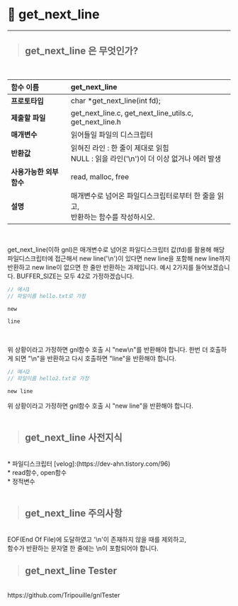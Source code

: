 # 📝 get_next_line
---
>## get_next_line 은 무엇인가?

<br>

| **함수 이름** | get_next_line |
|:-----------|:-------------|
| **프로토타입** | char	\*get_next_line(int fd);
| **제출할 파일** | get_next_line.c, get_next_line_utils.c, get_next_line.h |
| **매개변수** | 읽어들일 파일의 디스크립터 |
| **반환값** | 읽혀진 라인 : 한 줄이 제대로 읽힘<br>NULL : 읽을 라인('\n')이 더 이상 없거나 에러 발생 |
| **사용가능한 외부 함수** | read, malloc, free |
| **설명** | 매개변수로 넘어온 파일디스크립터로부터 한 줄을 읽고,<br>반환하는 함수를 작성하시오. |
<br>

get_next_line(이하 gnl)은 매개변수로 넘어온 파일디스크립터 값(fd)를 활용해
해당 파일디스크립터에 접근해서 new line('\n')이 있다면 new line을
포함해 new line까지 반환하고 new line이 없으면 한 줄만 반환하는 과제입니다.
예시 2가지를 들어보겠습니다. BUFFER_SIZE는 모두 42로 가정하겠습니다.
<br>

```c
// 예시1
// 파일이름 hello.txt로 가정

new

line
```
<br>

위 상황이라고 가정하면 gnl함수 호출 시 "new\n"를 반환해야 합니다.
한번 더 호출하게 되면 "\n"을 반환하고
다시 호출하면 "line"을 반환해야 합니다.
<br>

```c
// 예시2
// 파일이름 hello2.txt로 가정

new line
```
위 상황이라고 가정하면 gnl함수 호출 시 "new line"을 반환해야 합니다.
<br><br>

>## get_next_line 사전지식

<br>
* 파일디스크립터 [velog]:(https://dev-ahn.tistory.com/96)<br>
* read함수, open함수<br>
* 정적변수<br>
<br>

>## get_next_line 주의사항

<br>
EOF(End Of File)에 도달하였고 '\n'이 존재하지 않을 때를 제외하고,<br>
함수가 반환하는 문자열 한 줄에는 \n이 포함되어야 합니다.
<br>

>## get_next_line Tester

<br>
https://github.com/Tripouille/gnlTester
